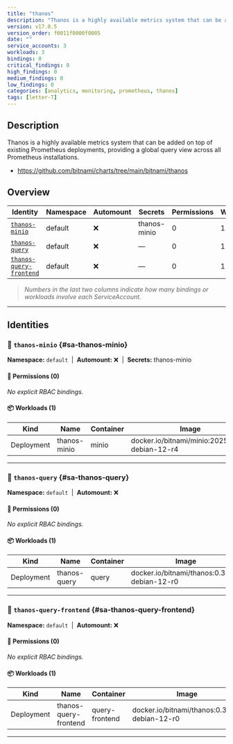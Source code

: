 ```yaml
---
title: "thanos"
description: "Thanos is a highly available metrics system that can be added on top of existing Prometheus deployments, providing a global query view across all Prometheus installations."
version: v17.0.5
version_order: f0011f0000f0005
date: ""
service_accounts: 3
workloads: 3
bindings: 0
critical_findings: 0
high_findings: 0
medium_findings: 0
low_findings: 0
categories: [analytics, monitoring, prometheus, thanos]
tags: [letter-T]
---
```


## Description

Thanos is a highly available metrics system that can be added on top of existing Prometheus deployments, providing a global query view across all Prometheus installations.

- https://github.com/bitnami/charts/tree/main/bitnami/thanos

## Overview

| Identity                                             | Namespace | Automount | Secrets      | Permissions | Workloads | Risk |
| ---------------------------------------------------- | --------- | --------- | ------------ | ----------- | --------- | ---- |
| [`thanos-minio`](#sa-thanos-minio)                   | default   | ❌        | thanos-minio | 0           | 1         | —    |
| [`thanos-query`](#sa-thanos-query)                   | default   | ❌        | —            | 0           | 1         | —    |
| [`thanos-query-frontend`](#sa-thanos-query-frontend) | default   | ❌        | —            | 0           | 1         | —    |

> _Numbers in the last two columns indicate how many bindings or workloads involve each ServiceAccount._

---

## Identities

### 🤖 `thanos-minio` {#sa-thanos-minio}

**Namespace:** `default`  |  **Automount:** ❌  |  **Secrets:** thanos-minio

#### 🔑 Permissions (0)

_No explicit RBAC bindings._

#### 📦 Workloads (1)

| Kind       | Name         | Container | Image                                          |
| ---------- | ------------ | --------- | ---------------------------------------------- |
| Deployment | thanos-minio | minio     | docker.io/bitnami/minio:2025.5.24-debian-12-r4 |

---

### 🤖 `thanos-query` {#sa-thanos-query}

**Namespace:** `default`  |  **Automount:** ❌

#### 🔑 Permissions (0)

_No explicit RBAC bindings._

#### 📦 Workloads (1)

| Kind       | Name         | Container | Image                                        |
| ---------- | ------------ | --------- | -------------------------------------------- |
| Deployment | thanos-query | query     | docker.io/bitnami/thanos:0.39.0-debian-12-r0 |

---

### 🤖 `thanos-query-frontend` {#sa-thanos-query-frontend}

**Namespace:** `default`  |  **Automount:** ❌

#### 🔑 Permissions (0)

_No explicit RBAC bindings._

#### 📦 Workloads (1)

| Kind       | Name                  | Container      | Image                                        |
| ---------- | --------------------- | -------------- | -------------------------------------------- |
| Deployment | thanos-query-frontend | query-frontend | docker.io/bitnami/thanos:0.39.0-debian-12-r0 |

---
